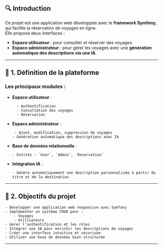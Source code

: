 
## 🔍 Introduction

Ce projet est une application web développée avec le **framework Symfony**, qui facilite la réservation de voyages en ligne.  
Elle propose deux interfaces :  
- **Espace utilisateur** : pour consulter et réserver des voyages.  
- **Espace administrateur** : pour gérer les voyages avec une **génération automatique des descriptions via une IA**.

---

## 🧱 1. Définition de la plateforme

### Les principaux modules :
- **Espace utilisateur** :
  
        - Authentification
        - Consultation des voyages
        - Réservation
        
- **Espace administrateur** :
  
       - Ajout, modification, suppression de voyages
      - Génération automatique des descriptions avec IA
  
- **Base de données relationnelle** :
  
      - Entités : `User`, `Admin`, `Reservation`
  
- **Intégration IA** :
  
      - Génère automatiquement une description personnalisée à partir du titre et de la destination

---

## 🎯 2. Objectifs du projet

    - Développer une application web responsive avec Symfony
    - Implémenter un système CRUD pour :
        - Voyages
        - Utilisateurs
    - Gérer l’authentification et les rôles
    - Intégrer une IA pour enrichir les descriptions de voyages
    - Créer une interface intuitive et sécurisée
    - Utiliser une base de données bien structurée

---
